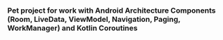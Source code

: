 ### Pet project for work with Android Architecture Components (Room, LiveData, ViewModel, Navigation, Paging, WorkManager) and Kotlin Coroutines
